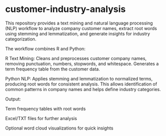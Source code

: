 # customer-industry-analysis
This repository provides a text mining and natural language processing (NLP) workflow to analyze company customer names, extract root words using stemming and lemmatization, and generate insights for industry categorization.

The workflow combines R and Python:

R Text Mining: Cleans and preprocesses customer company names, removing punctuation, numbers, stopwords, and whitespace. Generates a term frequency table from the customer data.

Python NLP: Applies stemming and lemmatization to normalized terms, producing root words for consistent analysis. This allows identification of common patterns in company names and helps define industry categories.

Output:

Term frequency tables with root words

Excel/TXT files for further analysis

Optional word cloud visualizations for quick insights
